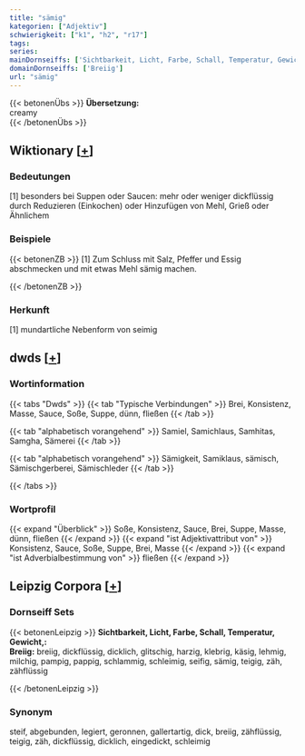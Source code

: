 ```yaml
---
title: "sämig"
kategorien: ["Adjektiv"]
schwierigkeit: ["k1", "h2", "r17"]
tags:
series:
mainDornseiffs: ['Sichtbarkeit, Licht, Farbe, Schall, Temperatur, Gewicht,']
domainDornseiffs: ['Breiig']
url: "sämig"
---
```


{{< betonenÜbs >}}
**Übersetzung:**  
creamy  
{{< /betonenÜbs >}}

## Wiktionary [[+](https://de.wiktionary.org/wiki/sämig)]

### Bedeutungen
[1] besonders bei Suppen oder Saucen: mehr oder weniger dickflüssig durch Reduzieren (Einkochen) oder Hinzufügen von Mehl, Grieß oder Ähnlichem  

### Beispiele
{{< betonenZB >}}
[1] Zum Schluss mit Salz, Pfeffer und Essig abschmecken und mit etwas Mehl sämig machen.  

{{< /betonenZB >}}
### Herkunft
[1] mundartliche Nebenform von seimig  



## dwds [[+](https://www.dwds.de/wb/sämig)]

### Wortinformation
{{< tabs "Dwds" >}}
{{< tab "Typische Verbindungen" >}}
Brei, Konsistenz, Masse, Sauce, Soße, Suppe, dünn, fließen
{{< /tab >}}

{{< tab "alphabetisch vorangehend" >}}
Samiel, Samichlaus, Samhitas, Samgha, Sämerei
{{< /tab >}}

{{< tab "alphabetisch vorangehend" >}}
Sämigkeit, Samiklaus, sämisch, Sämischgerberei, Sämischleder
{{< /tab >}}

{{< /tabs >}}

### Wortprofil
{{< expand "Überblick" >}} Soße, Konsistenz, Sauce, Brei, Suppe, Masse, dünn, fließen {{< /expand >}}
{{< expand "ist Adjektivattribut von" >}} Konsistenz, Sauce, Soße, Suppe, Brei, Masse {{< /expand >}}
{{< expand "ist Adverbialbestimmung von" >}} fließen {{< /expand >}}

## Leipzig Corpora [[+](https://corpora.uni-leipzig.de/en/res?word=sämig&corpusId=deu_newscrawl-public_2018)]

### Dornseiff Sets
{{< betonenLeipzig >}}
**Sichtbarkeit, Licht, Farbe, Schall, Temperatur, Gewicht,:**  
**Breiig:** breiig, dickflüssig, dicklich, glitschig, harzig, klebrig, käsig, lehmig, milchig, pampig, pappig, schlammig, schleimig, seifig, sämig, teigig, zäh, zähflüssig  

{{< /betonenLeipzig >}}

### Synonym
steif, abgebunden, legiert, geronnen, gallertartig, dick, breiig, zähflüssig, teigig, zäh, dickflüssig, dicklich, eingedickt, schleimig

